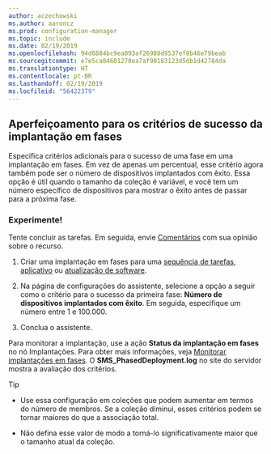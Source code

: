 ```yaml
---
author: aczechowski
ms.author: aaroncz
ms.prod: configuration-manager
ms.topic: include
ms.date: 02/19/2019
ms.openlocfilehash: 94d6884bc9ea093af26980d9537ef8b46e79beab
ms.sourcegitcommit: e7e5ca04601270ea7af90183123d5db1d42784da
ms.translationtype: HT
ms.contentlocale: pt-BR
ms.lasthandoff: 02/19/2019
ms.locfileid: "56422379"
---
```

## <a name="bkmk_pod"></a> Aperfeiçoamento para os critérios de sucesso da implantação em fases
<!--3555946-->

Especifica critérios adicionais para o sucesso de uma fase em uma implantação em fases. Em vez de apenas um percentual, esse critério agora também pode ser o número de dispositivos implantados com êxito. Essa opção é útil quando o tamanho da coleção é variável, e você tem um número específico de dispositivos para mostrar o êxito antes de passar para a próxima fase.


### <a name="try-it-out"></a>Experimente!

Tente concluir as tarefas. Em seguida, envie [Comentários](/sccm/core/understand/find-help#product-feedback) com sua opinião sobre o recurso.

1. Criar uma implantação em fases para uma [sequência de tarefas](/sccm/osd/deploy-use/create-phased-deployment-for-task-sequence), [aplicativo](/sccm/osd/deploy-use/create-phased-deployment-for-task-sequence?toc=/sccm/app/toc.json&bc=/sccm/app/breadcrumb/toc.json) ou [atualização de software](/sccm/osd/deploy-use/create-phased-deployment-for-task-sequence?toc=/sccm/sum/toc.json&bc=/sccm/sum/breadcrumb/toc.json).  

2. Na página de configurações do assistente, selecione a opção a seguir como o critério para o sucesso da primeira fase: **Número de dispositivos implantados com êxito**. Em seguida, especifique um número entre 1 e 100.000.  

3. Conclua o assistente.  

Para monitorar a implantação, use a ação **Status da implantação em fases** no nó Implantações. Para obter mais informações, veja [Monitorar implantações em fases](/sccm/osd/deploy-use/manage-monitor-phased-deployments#bkmk_monitor). O **SMS_PhasedDeployment.log** no site do servidor mostra a avaliação dos critérios.

> [!Tip]  
> - Use essa configuração em coleções que podem aumentar em termos do número de membros. Se a coleção diminui, esses critérios podem se tornar maiores do que a associação total. 
> 
> - Não defina esse valor de modo a torná-lo significativamente maior que o tamanho atual da coleção.  

